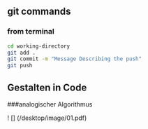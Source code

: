 ## git commands


### from terminal
```bash
cd working-directory
git add .  
git commit -m "Message Describing the push"
git push
```

## Gestalten in Code 


###analogischer Algorithmus

! [] (/desktop/image/01.pdf)